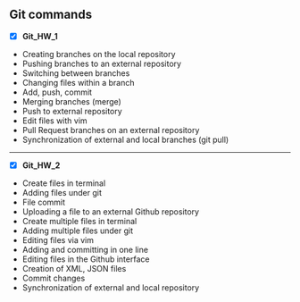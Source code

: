 ## Git commands

- [X] **Git_HW_1**

- Creating branches on the local repository
- Pushing branches to an external repository
- Switching between branches
- Changing files within a branch
- Add, push, commit
- Merging branches (merge)
- Push to external repository
- Edit files with vim
- Pull Request branches on an external repository
- Synchronization of external and local branches (git pull)

-------

- [X] **Git_HW_2**

- Create files in terminal
- Adding files under git
- File commit
- Uploading a file to an external Github repository
- Create multiple files in terminal
- Adding multiple files under git
- Editing files via vim
- Adding and committing in one line
- Editing files in the Github interface
- Creation of XML, JSON files
- Commit changes
- Synchronization of external and local repository

